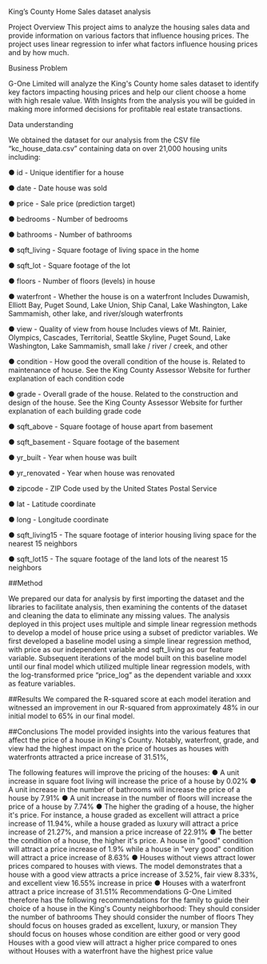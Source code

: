 King’s County Home Sales dataset analysis




Project Overview
This project aims to analyze the housing sales data and provide information on various factors that influence housing prices. The project uses linear regression to infer what factors influence housing prices and by how much.

Business Problem

G-One Limited will analyze the King's County home sales dataset to identify key factors impacting housing prices and help our client choose a home with high resale value. With Insights from the analysis you will be guided in making more informed decisions for profitable real estate transactions.

Data understanding

We obtained the dataset for our analysis from the CSV file “kc_house_data.csv” containing data on over 21,000 housing units including: 

●	id - Unique identifier for a house

●	date - Date house was sold

●	price - Sale price (prediction target)

●	bedrooms - Number of bedrooms

●	bathrooms - Number of bathrooms

●	sqft_living - Square footage of living space in the home

●	sqft_lot - Square footage of the lot

●	floors - Number of floors (levels) in house

●	waterfront - Whether the house is on a waterfront Includes Duwamish, Elliott Bay, Puget Sound, Lake Union, Ship Canal, Lake Washington, Lake Sammamish, other lake, and river/slough waterfronts

●	view - Quality of view from house Includes views of Mt. Rainier, Olympics, Cascades, Territorial, Seattle Skyline, Puget Sound, Lake Washington, Lake Sammamish, small lake / river / creek, and other

●	condition - How good the overall condition of the house is. Related to maintenance of house. See the King County Assessor Website for further explanation of each condition code

●	grade - Overall grade of the house. Related to the construction and design of the house. See the King County Assessor Website for further explanation of each building grade code

●	sqft_above - Square footage of house apart from basement

●	sqft_basement - Square footage of the basement

●	yr_built - Year when house was built

●	yr_renovated - Year when house was renovated

●	zipcode - ZIP Code used by the United States Postal Service

●	lat - Latitude coordinate

●	long - Longitude coordinate

●	sqft_living15 - The square footage of interior housing living space for the nearest 15 neighbors

●	sqft_lot15 - The square footage of the land lots of the nearest 15 neighbors

##Method

We prepared our data for analysis by first importing the dataset and the libraries to facilitate analysis, then examining the contents of the dataset and cleaning the data to eliminate any missing values. The analysis deployed in this project uses multiple and  simple linear regression methods to develop a model of house price using a subset of predictor variables. 
We first developed a baseline model using a simple linear regression method, with price as our independent variable and sqft_living as our feature variable. Subsequent iterations of the model built on this baseline model until our final model which utilized multiple linear regression models, with the log-transformed price “price_log” as the 
dependent variable and  xxxx as feature variables. 

##Results
We compared the R-squared score at each model iteration and witnessed an improvement in our R-squared from approximately 48% in our initial model to 65% in our final model.

##Conclusions
The model provided insights into the various features that affect the price of a house in King's County. Notably, waterfront, grade, and view had the highest impact on the price of houses as houses with waterfronts attracted a price increase of 31.51%,

The following features will improve the pricing of the houses:
●	A unit increase in square foot living will increase the price of a house by 0.02%
●	A unit increase in the number of bathrooms will increase the price of a house by 7.91%
●	A unit increase in the number of floors will increase the price of a house by 7.74%
●	The higher the grading of a house, the higher it's price. For instance, a house graded as excellent will attract a price increase of 11.94%, while a house graded as luxury will attract a price increase of 21.27%, and mansion a price increase of 22.91%
●	The better the condition of a house, the higher it's price. A house in "good" condition will attract a price increase of 1.9% while a house in "very good" condition will attract a price increase of 8.63%
●	Houses without views attract lower prices compared to houses with views. The model demonstrates that a house with a good view attracts a price increase of 3.52%, fair view 8.33%, and excellent view 16.55% increase in price
●	Houses with a waterfront attract a price increase of 31.51%
Recommendations
G-One Limited therefore has the following recommendations for the family to guide their choice of a house in the King's County neighborhood:
They should consider the number of bathrooms
They should consider the number of floors
They should focus on houses graded as excellent, luxury, or mansion
They should focus on houses whose condition are either good or very good
Houses with a good view will attract a higher price compared to ones without
Houses with a waterfront have the highest price value


